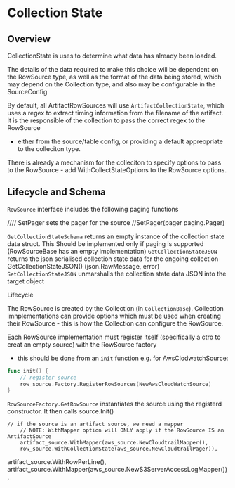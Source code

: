 # Collection State

## Overview

CollectionState is uses to determine what data has already been loaded.

The details of the data required to make this choice will be dependent on the RowSource type, as well as the format of the 
data being stored, which may depend on the Collection type, and also may be configurable in the SourceConfig

By default, all ArtifactRowSources will use `ArtifactCollectionState`, which uses a regex to extract timing information 
from the filename of the artifact. It is the responsible of the collection to pass the correct regex to the RowSource 
- either from the source/table config, or providing a default appreopriate to the colleciton type.

There is already a mechanism for the colleciton to specify options to pass to the RowSource - add WithCollectStateOptions
to the RowSource options.



## Lifecycle and Schema

`RowSource` interface includes the following paging functions

//// SetPager sets the pager for the source
//SetPager(pager paging.Pager)

`GetCollectionStateSchema` returns an empty instance of the collection state data struct. This Should be implemented only if paging is supported (RowSourceBase has an empty implementation)
`GetCollectionStateJSON` returns the json serialised collection state data for the ongoing collection
GetCollectionStateJSON() (json.RawMessage, error)
`SetCollectionStateJSON` unmarshalls the collection state data JSON into the target object


Lifecycle

The RowSource is created by the Collection (in `CollectionBase`). Collection imnplementations can provide options which 
must be used when creating their RowSource - this is how the Collection can configure the RowSource.




Each RowSource implementation must register itself (specifically a ctro to creat an empty source) with the RowSource factory
 - this should be done from an `init` function
e.g. for AwsClodwatchSource:
```go
func init() {
	// register source
	row_source.Factory.RegisterRowSources(NewAwsCloudWatchSource)
}
```


`RowSourceFactory.GetRowSource` instantiates the source using the registerd constructor. It then calls source.Init() 

	// if the source is an artifact source, we need a mapper
		// NOTE: WithMapper option will ONLY apply if the RowSource IS an ArtifactSource
		artifact_source.WithMapper(aws_source.NewCloudtrailMapper(),
		row_source.WithCollectionState(aws_source.NewCloudtrailPager)),

artifact_source.WithRowPerLine(),
artifact_source.WithMapper(aws_source.NewS3ServerAccessLogMapper()),